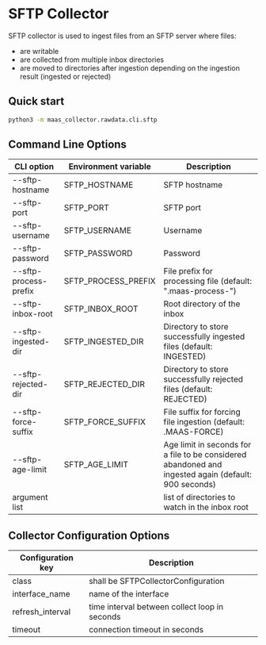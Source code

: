 # SFTP Collector

SFTP collector is used to ingest files from an SFTP server where files:

- are writable
- are collected from multiple inbox directories
- are moved to directories after ingestion depending on the ingestion result (ingested or rejected)

## Quick start

```bash
python3 -m maas_collector.rawdata.cli.sftp
```

## Command Line Options

| CLI option            | Environment variable | Description                                                                                          |
| --------------------- | -------------------- | ---------------------------------------------------------------------------------------------------- |
| --sftp-hostname       | SFTP_HOSTNAME        | SFTP hostname                                                                                        |
| --sftp-port           | SFTP_PORT            | SFTP port                                                                                            |
| --sftp-username       | SFTP_USERNAME        | Username                                                                                             |
| --sftp-password       | SFTP_PASSWORD        | Password                                                                                             |
| --sftp-process-prefix | SFTP_PROCESS_PREFIX  | File prefix for processing file (default: ".maas-process-")                                          |
| --sftp-inbox-root     | SFTP_INBOX_ROOT      | Root directory of the inbox                                                                          |
| --sftp-ingested-dir   | SFTP_INGESTED_DIR    | Directory to store successfully ingested files (default: INGESTED)                                   |
| --sftp-rejected-dir   | SFTP_REJECTED_DIR    | Directory to store successfully rejected files (default: REJECTED)                                   |
| --sftp-force-suffix   | SFTP_FORCE_SUFFIX    | File suffix for forcing file ingestion (default: .MAAS-FORCE)                                        |
| --sftp-age-limit      | SFTP_AGE_LIMIT       | Age limit in seconds for a file to be considered abandoned and ingested again (default: 900 seconds) |
| argument list         |                      | list of directories to watch in the inbox root                                                       |

## Collector Configuration Options

| Configuration key | Description                                   |
| ----------------- | --------------------------------------------- |
| class             | shall be SFTPCollectorConfiguration           |
| interface_name    | name of the interface                         |
| refresh_interval  | time interval between collect loop in seconds |
| timeout           | connection timeout in seconds                 |
